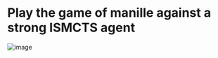 # Play the game of manille against a strong ISMCTS agent

![image](https://github.com/user-attachments/assets/de56f2ca-082f-4769-83d2-b5cc393b7276)
